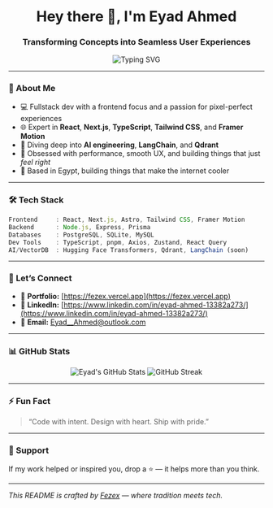 <h1 align="center">Hey there 👋, I'm Eyad Ahmed</h1>
<h3 align="center">Transforming Concepts into Seamless User Experiences</h3>

<p align="center">
  <img src="https://readme-typing-svg.herokuapp.com?font=Fira+Code&size=24&pause=1000&color=0AFFEF&center=true&vCenter=true&width=435&lines=Fullstack+Web+Developer;React+%7C+Next.js+%7C+TypeScript+Wizard;Design+to+Code+with+Precision;Forever+Learning+%F0%9F%93%9A" alt="Typing SVG" />
</p>

---

### 🧠 About Me

- 💻 Fullstack dev with a frontend focus and a passion for pixel-perfect experiences  
- 🌐 Expert in **React**, **Next.js**, **TypeScript**, **Tailwind CSS**, and **Framer Motion**  
- 🤖 Diving deep into **AI engineering**, **LangChain**, and **Qdrant**  
- 🎯 Obsessed with performance, smooth UX, and building things that just *feel right*  
- 📍 Based in Egypt, building things that make the internet cooler  

---

### 🛠️ Tech Stack

```ts
Frontend     : React, Next.js, Astro, Tailwind CSS, Framer Motion  
Backend      : Node.js, Express, Prisma  
Databases    : PostgreSQL, SQLite, MySQL  
Dev Tools    : TypeScript, pnpm, Axios, Zustand, React Query  
AI/VectorDB  : Hugging Face Transformers, Qdrant, LangChain (soon)  
```

---

### 🔗 Let’s Connect

* 💼 **Portfolio:** [https://fezex.vercel.app](https://fezex.vercel.app)
* 💬 **LinkedIn:** [https://www.linkedin.com/in/eyad-ahmed-13382a273/](https://www.linkedin.com/in/eyad-ahmed-13382a273/) <!-- Replace with actual -->
* 📧 **Email:** [Eyad\_\_Ahmed@outlook.com](mailto:Eyad__Ahmed@outlook.com)

---

### 📊 GitHub Stats

<p align="center">
  <img src="https://github-readme-stats.vercel.app/api?username=Eyadfezex&show_icons=true&theme=tokyonight" alt="Eyad's GitHub Stats" />
  <img src="https://github-readme-streak-stats.herokuapp.com?user=Eyadfezex&theme=tokyonight&hide_border=true" alt="GitHub Streak" />
</p>

---

### ⚡ Fun Fact

> “Code with intent. Design with heart. Ship with pride.”

---

### 💖 Support

If my work helped or inspired you, drop a ⭐ — it helps more than you think.

---

*This README is crafted by [Fezex](https://fezex.vercel.app) — where tradition meets tech.*

